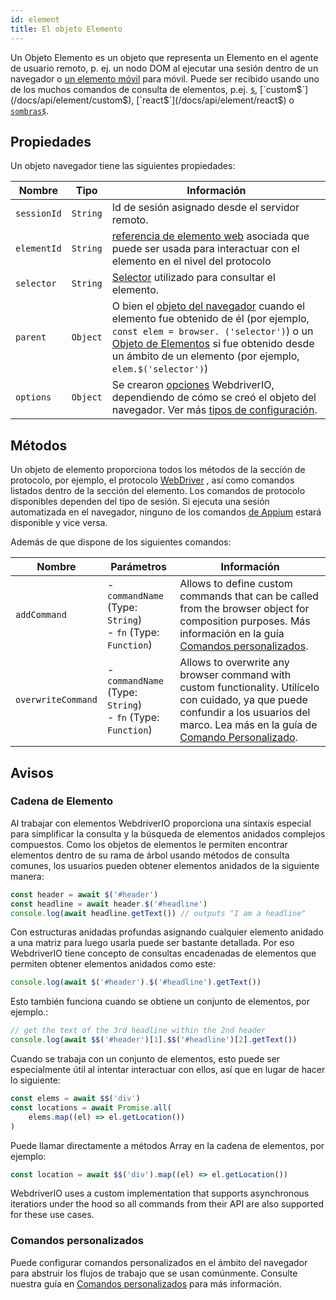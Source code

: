 ```yaml
---
id: element
title: El objeto Elemento
---
```


Un Objeto Elemento es un objeto que representa un Elemento en el agente de usuario remoto, p. ej. un nodo DOM [](https://developer.mozilla.org/en-US/docs/Web/API/Element) al ejecutar una sesión dentro de un navegador o [un elemento móvil](https://developer.apple.com/documentation/swift/sequence/element) para móvil. Puede ser recibido usando uno de los muchos comandos de consulta de elementos, p.ej. [`$`](/docs/api/element/$), [`custom$`](/docs/api/element/custom$), [`react$`](/docs/api/element/react$) o [`sombras$`](/docs/api/element/shadow$).

## Propiedades

Un objeto navegador tiene las siguientes propiedades:

| Nombre      | Tipo     | Información                                                                                                                                                                                                                                                                    |
| ----------- | -------- | ------------------------------------------------------------------------------------------------------------------------------------------------------------------------------------------------------------------------------------------------------------------------------ |
| `sessionId` | `String` | Id de sesión asignado desde el servidor remoto.                                                                                                                                                                                                                                |
| `elementId` | `String` | [referencia de elemento web](https://w3c.github.io/webdriver/#elements) asociada que puede ser usada para interactuar con el elemento en el nivel del protocolo                                                                                                                |
| `selector`  | `String` | [Selector](/docs/selectors) utilizado para consultar el elemento.                                                                                                                                                                                                              |
| `parent`    | `Object` | O bien el [objeto del navegador](/docs/api/browser) cuando el elemento fue obtenido de él (por ejemplo, `const elem = browser. ('selector')`) o un [Objeto de Elementos](/docs/api/element) si fue obtenido desde un ámbito de un elemento (por ejemplo, `elem.$('selector')`) |
| `options`   | `Object` | Se crearon [opciones](../configuration) WebdriverIO, dependiendo de cómo se creó el objeto del navegador. Ver más [tipos de configuración](../setuptypes).                                                                                                               |

## Métodos

Un objeto de elemento proporciona todos los métodos de la sección de protocolo, por ejemplo, el protocolo [WebDriver](/docs/api/webdriver) , así como comandos listados dentro de la sección del elemento. Los comandos de protocolo disponibles dependen del tipo de sesión. Si ejecuta una sesión automatizada en el navegador, ninguno de los comandos [de Appium](/docs/api/appium) estará disponible y vice versa.

Además de que dispone de los siguientes comandos:

| Nombre             | Parámetros                                                            | Información                                                                                                                                                                                                                                 |
| ------------------ | --------------------------------------------------------------------- | ------------------------------------------------------------------------------------------------------------------------------------------------------------------------------------------------------------------------------------------- |
| `addCommand`       | - `commandName` (Type: `String`)<br />- `fn` (Type: `Function`) | Allows to define custom commands that can be called from the browser object for composition purposes. Más información en la guía [Comandos personalizados](/docs/customcommands).                                                           |
| `overwriteCommand` | - `commandName` (Type: `String`)<br />- `fn` (Type: `Function`) | Allows to overwrite any browser command with custom functionality. Utilícelo con cuidado, ya que puede confundir a los usuarios del marco. Lea más en la guía de [Comando Personalizado](/docs/customcommands#overwriting-native-commands). |

## Avisos

### Cadena de Elemento

Al trabajar con elementos WebdriverIO proporciona una sintaxis especial para simplificar la consulta y la búsqueda de elementos anidados complejos compuestos. Como los objetos de elementos le permiten encontrar elementos dentro de su rama de árbol usando métodos de consulta comunes, los usuarios pueden obtener elementos anidados de la siguiente manera:

```js
const header = await $('#header')
const headline = await header.$('#headline')
console.log(await headline.getText()) // outputs "I am a headline"
```

Con estructuras anidadas profundas asignando cualquier elemento anidado a una matriz para luego usarla puede ser bastante detallada. Por eso WebdriverIO tiene concepto de consultas encadenadas de elementos que permiten obtener elementos anidados como este:

```js
console.log(await $('#header').$('#headline').getText())
```

Esto también funciona cuando se obtiene un conjunto de elementos, por ejemplo.:

```js
// get the text of the 3rd headline within the 2nd header
console.log(await $$('#header')[1].$$('#headline')[2].getText())
```

Cuando se trabaja con un conjunto de elementos, esto puede ser especialmente útil al intentar interactuar con ellos, así que en lugar de hacer lo siguiente:

```js
const elems = await $$('div')
const locations = await Promise.all(
    elems.map((el) => el.getLocation())
)
```

Puede llamar directamente a métodos Array en la cadena de elementos, por ejemplo:

```js
const location = await $$('div').map((el) => el.getLocation())
```

WebdriverIO uses a custom implementation that supports asynchronous iteratiors under the hood so all commands from their API are also supported for these use cases.

### Comandos personalizados

Puede configurar comandos personalizados en el ámbito del navegador para abstruir los flujos de trabajo que se usan comúnmente. Consulte nuestra guía en [Comandos personalizados](/docs/customcommands#adding-custom-commands) para más información.
